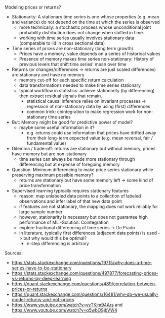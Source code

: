 Modeling prices or returns?

- Stationarity: A stationary time series is one whose properties (e.g. mean and variance) do not depend on the time at which the series is observed
  - more technically: a stochastic process whose unconditional joint probability distribution does not change when shifted in time.
  - working with time series usually involves stationary data (comparable to iid in cross sectional data)
- Time series of prices are non-stationary (long term growth)
  - Prices have a memory, value depends on a series of historical values
  - Presence of memory makes time series non-stationary: History of previous levels that shift time series' mean over time
- Returns (or changes/differences -> returns are just scaled differences) are stationary and have no memory 
  - memory cut-off for each specific return calculation
  - data transformations needed to make time series stationary
  - typical workflow in statistics: achieve stationarity (by differencing) then extract residual signals that remain.
    - statistical causal inference relies on invariant processes -> regression of non-stationary data by using (first) differences
    - common trick: cointegration to make regression work for non-stationary time series
- But: Memory might be good for predictive power of model?
  - maybe some useful information in it?
    - e.g. returns could use information that prices have drifted away from their long-term expected value (e.g. mean reversal, fair / fundamental value)
- Dilemma / trade-off: returns are stationary but without memory, prices have memory but are non-stationary
  - time series can always be made more stationary through differencing but at expense of foregoing memory
- Question: Minimum differencing to make price series stationary while preserving maximum possible memory?
  - returns are stationary but have some memory left -> some kind of price transformation
- Supervised learning typically requires stationary features
  - reason: map unlabeled data points to a collection of labeled observations and infer label of that new data point
  - if features are not stationary, the mapping does not work reliably for large sample number
  - however, stationarity is necessary but does not guarantee high performance of ML
-Solution: Cointegration
  - explore fractional differencing of time series -> De Prado
  - in literature, typically first differences (adjacent data points) is used -> but why would this be optimal?
    - n-step differencing is arbitrary


Sources:
- https://stats.stackexchange.com/questions/19715/why-does-a-time-series-have-to-be-stationary
- https://stats.stackexchange.com/questions/497877/forecasting-prices-vs-returns-by-deep-learning
- https://quant.stackexchange.com/questions/489/correlation-between-prices-or-returns
- https://quant.stackexchange.com/questions/16481/why-do-we-usually-model-returns-and-not-prices
- https://www.youtube.com/watch?v=vvTKjm94Ars and https://www.youtube.com/watch?v=q5wbOSjbVW4
















